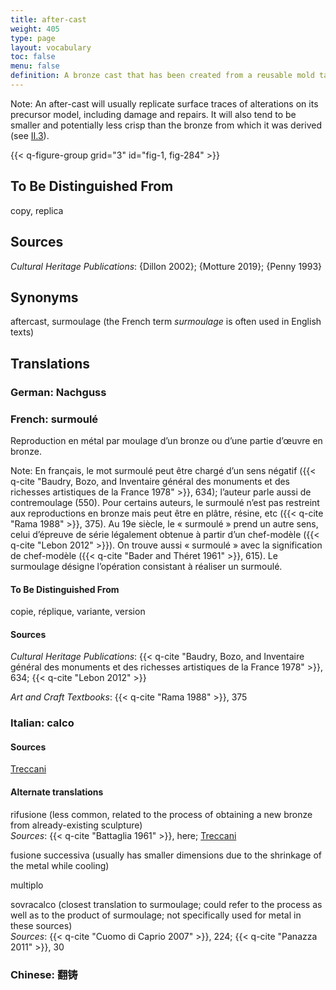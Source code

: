 ```yaml
---
title: after-cast
weight: 405
type: page
layout: vocabulary
toc: false
menu: false
definition: A bronze cast that has been created from a reusable mold taken directly from an existing bronze. After-casts are therefore made using the indirect lost-wax process, or in some instances by sand casting.
---
```


<div class="backmatter">

Note: An after-cast will usually replicate surface traces of alterations on its precursor model, including damage and repairs. It will also tend to be smaller and potentially less crisp than the bronze from which it was derived (see [II.3](#II.3)).

</div>

{{< q-figure-group grid="3" id="fig-1, fig-284" >}}

## To Be Distinguished From

copy, replica

## Sources

*Cultural Heritage Publications*: {Dillon 2002}; {Motture 2019}; {Penny 1993}

## Synonyms

aftercast, surmoulage (the French term *surmoulage* is often used in English texts)

## Translations

<div class="accordion">

### German: **Nachguss**

### French: **surmoulé**

Reproduction en métal par moulage d’un bronze ou d’une partie d’œuvre en bronze.

<div class="backmatter">

Note: En français, le mot surmoulé peut être chargé d’un sens négatif ({{< q-cite "Baudry, Bozo, and Inventaire général des monuments et des richesses artistiques de la France 1978" >}}, 634); l’auteur parle aussi de contremoulage (550). Pour certains auteurs, le surmoulé n’est pas restreint aux reproductions en bronze mais peut être en plâtre, résine, etc ({{< q-cite "Rama 1988" >}}, 375). Au 19e siècle, le « surmoulé » prend un autre sens, celui d’épreuve de série légalement obtenue à partir d’un chef-modèle ({{< q-cite "Lebon 2012" >}}). On trouve aussi « surmoulé » avec la signification de chef-modèle ({{< q-cite "Bader and Théret 1961" >}}, 615). Le surmoulage désigne l’opération consistant à réaliser un surmoulé.

</div>

#### To Be Distinguished From

copie, réplique, variante, version

#### Sources

*Cultural Heritage Publications*: {{< q-cite "Baudry, Bozo, and Inventaire général des monuments et des richesses artistiques de la France 1978" >}}, 634; {{< q-cite "Lebon 2012" >}}

*Art and Craft Textbooks*: {{< q-cite "Rama 1988" >}}, 375

### Italian: **calco**

#### Sources

[Treccani](https://www.treccani.it/vocabolario/calco/)

#### Alternate translations

rifusione (less common, related to the process of obtaining a new bronze from already-existing sculpture)<br />
*Sources*: {{< q-cite "Battaglia 1961" >}}, here; [Treccani](http://www.treccani.it/vocabolario/rifusione/)

fusione successiva (usually has smaller dimensions due to the shrinkage of the metal while cooling)

multiplo

sovracalco (closest translation to surmoulage; could refer to the process as well as to the product of surmoulage; not specifically used for metal in these sources)<br />
*Sources*: {{< q-cite "Cuomo di Caprio 2007" >}}, 224; {{< q-cite "Panazza 2011" >}}, 30

### Chinese: **翻铸**

</div>

